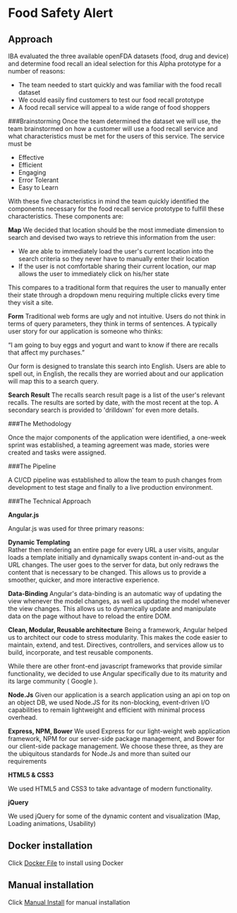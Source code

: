 # Food Safety Alert

## Approach

IBA evaluated the three available openFDA datasets (food, drug and device) and determine food recall an ideal selection for this Alpha prototype for a number of reasons:
* The team needed to start quickly and was familiar with the food recall dataset<br/>
* We could easily find customers to test our food recall prototype<br/>
* A food recall service will appeal to a wide range of food shoppers

###Brainstorming
Once the team determined the dataset we will use, the team brainstormed on how a customer will use a food recall service and what characteristics must be met for the 
users of this service. The service must be

* Effective
* Efficient
* Engaging
* Error Tolerant
* Easy to Learn

With these five characteristics in mind the team quickly identified the components necessary for the food recall service prototype to fulfill these characteristics. These components are:

**Map**
We decided that location should be the most immediate dimension to search and devised two ways to retrieve this information from the user:

* We are able to immediately load the user's current location into the search criteria so they never have to manually enter their location
* If the user is not comfortable sharing their current location, our map allows the user to immediately click on his/her state

This compares to a traditional form that requires the user to manually enter their state through a dropdown menu requiring multiple clicks every time they visit a site.

**Form**
Traditional web forms are ugly and not intuitive. Users do not think in terms of query parameters, they think in terms of sentences. A typically user story for our application is someone who thinks: 

“I am going to buy eggs and yogurt and want to know if there are recalls that affect my purchases.”

Our form is designed to translate this search into English. Users are able to spell out, in English, the recalls they are worried about and our application will map this to a search query. 

**Search Result**
The recalls search result page is a list of the user's relevant recalls. The results are sorted by date, with the most recent at the top. A secondary search is provided 
to 'drilldown' for even more details.

###The Methodology

Once the major components of the application were identified, a one-week sprint was established, a teaming agreement was made, stories were created and tasks were assigned.

###The Pipeline

A CI/CD pipeline was established to allow the team to push changes from development to test stage and finally to a live production environment.

###The Technical Approach

**Angular.js**

Angular.js was used for three primary reasons:

**Dynamic Templating**	
Rather then rendering an entire page for every URL a user visits, angular loads a template initially and dynamically swaps content in-and-out as the URL changes. 
The user goes to the server for data, but only redraws the content that is necessary to be changed. This allows us to provide a smoother, quicker, and more interactive experience.

**Data-Binding**
Angular's data-binding is an automatic way of updating the view whenever the model changes, as well as updating the model whenever the view changes. 
This allows us to dynamically update and manipulate data on the page without have to reload the entire DOM.

**Clean, Modular, Reusable architecture**
Being a framework, Angular helped us to architect our code to stress modularity. This makes the code easier to maintain, extend, and test. Directives, controllers, 
and services allow us to build, incorporate, and test  reusable components. 

While there are other front-end javascript frameworks that provide similar functionality, we decided to use Angular specifically due to its maturity and its large community ( Google ).

**Node.Js**
Given our application is a search application using an api on top on an object DB, we used Node.JS for its non-blocking, event-driven I/O capabilities to 
remain lightweight and efficient with minimal process overhead.

**Express, NPM, Bower**
We used Express for our light-weight web application framework, NPM for our server-side package management, and Bower for our client-side package management. 
We choose these three, as they are the ubiquitous standards for Node.Js and more than suited our requirements 

**HTML5 & CSS3**

We used HTML5 and CSS3 to take advantage of modern functionality.

**jQuery**

We used jQuery for some of the dynamic content and visualization (Map, Loading animations, Usability)

## Docker installation

Click [Docker File](Dockerfile) to install using Docker

## Manual installation

Click [Manual Install](doc/IBA_FoodSafetyAlert_Manual_Install.md) for manual installation


